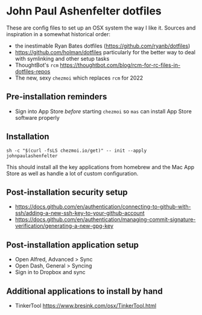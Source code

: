 # John Paul Ashenfelter dotfiles

These are config files to set up an OSX system the way I like it. Sources and inspiration in a somewhat historical order:

* the inestimable Ryan Bates dotfiles (https://github.com/ryanb/dotfiles)
* https://github.com/holman/dotfiles particularly for the better way to deal with symlinking and other setup tasks
* ThoughtBot's `rcm` https://thoughtbot.com/blog/rcm-for-rc-files-in-dotfiles-repos
* The new, sexy `chezmoi` which replaces `rcm` for 2022

## Pre-installation reminders

- Sign into App Store *before* starting `chezmoi` so `mas` can install App Store software properly


## Installation
```
sh -c "$(curl -fsLS chezmoi.io/get)" -- init --apply johnpaulashenfelter
```

This should install all the key applications from homebrew and the Mac App Store as well as handle a lot of custom configuration.

## Post-installation security setup
- https://docs.github.com/en/authentication/connecting-to-github-with-ssh/adding-a-new-ssh-key-to-your-github-account
- https://docs.github.com/en/authentication/managing-commit-signature-verification/generating-a-new-gpg-key

## Post-installation application setup

* Open Alfred, Advanced > Sync 
* Open Dash, General > Syncing 
* Sign in to Dropbox and sync

## Additional applications to install by hand

* TinkerTool https://www.bresink.com/osx/TinkerTool.html

